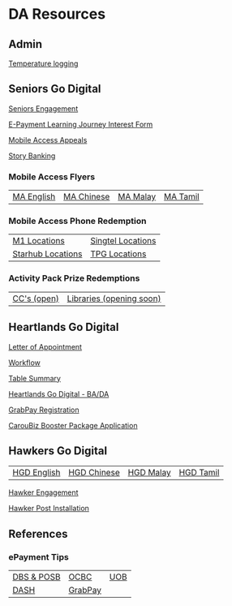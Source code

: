 <H1>DA Resources</H1>

<body>

<H2>Admin</H2>

<a href="https://form.gov.sg/#!/5ed511c339b707001104ebc0" target="_blank" >Temperature logging</a>

<H2>Seniors Go Digital</H2>

<a href="https://eservice.imda.gov.sg/SDOEngage/homepage" target="_blank" >Seniors Engagement</a>

<a href="http://www.go.gov.sg/eljinterest" target="_blank" >E-Payment Learning Journey Interest Form</a>

<a href="https://go.gov.sg/ma-appeal" target="_blank" >Mobile Access Appeals</a>

<a href="https://form.gov.sg/#!/5f3f2a4573437300119fa100" target="_blank" >Story Banking</a>

<H3>Mobile Access Flyers</H3>

<table>
  <td><a href="https://go.gov.sg/mobileaccess-eng">MA English</a></td>
  <td><a href="https://go.gov.sg/mobileaccess-ch">MA Chinese</a></td>
  <td><a href="https://go.gov.sg/mobileaccess-ml">MA Malay</a></td>
  <td><a href="https://go.gov.sg/mobileaccess-tl">MA Tamil</a></td>
 </table>

<H3>Mobile Access Phone Redemption</H3>

<table>
  <tr>
  <td><a href="Mobile Access M1 Locations.pdf" target="_blank" >M1 Locations</a></td>
  <td><a href="Mobile Access Singtel Locations.pdf" target="_blank" >Singtel Locations</a></td>
  </tr>
  <tr>
  <td><a href="Mobile Access Starhub Locations.pdf" target="_blank" >Starhub Locations</a></td>
  <td><a href="Mobile Access TPG Locations.pdf" target="_blank" >TPG Locations</a></td>
  </tr>
 </table>

<H3>Activity Pack Prize Redemptions</H3>

<table>
  <td><a href="/Prize redemption CC.pdf" target="_blank" >CC's (open)</a></td>
  <td><a href="/Prize redemption Libraries.pdf" target="_blank" >Libraries (opening soon)</a></td>
 </table>

<H2>Heartlands Go Digital</H2>

<a href="/Letter of Appointment for HGD_Final.pdf" target="_blank" >Letter of Appointment</a>

<a href="/Engagement workflow for DA.pdf" target="_blank" >Workflow</a>

<a href="/E-payment and Digital Commerce Table Summary.pdf" target="_blank" >Table Summary</a>

<a href="https://go.gov.sg/hgd-ambassador-form" target="_blank" >Heartlands Go Digital - BA/DA</a>

<a href="https://docs.google.com/forms/d/e/1FAIpQLScdHGz7sxbQkrJ12gcf6TmBLPA7BbCJkcedBOsORD7K-nee0Q/viewform" target="_blank" >GrabPay Registration</a>

<a href="https://college.carousell.com/apply-caroubiz-booster-package/" target="_blank" >CarouBiz Booster Package Application</a>

<H2>Hawkers Go Digital</H2>

<table>
  <td><a href="/IMDA-004-T20E_Hawker_flyer_English.jpg" target="_blank" >HGD English</a></td>
  <td><a href="/IMDA-004-T20E_Hawker_flyer_Chinese.jpg" target="_blank" >HGD Chinese</a></td>
  <td><a href="/IMDA-004-T20E_Hawker_flyer_Malay.jpg" target="_blank" >HGD Malay</a></td>
  <td><a href="/IMDA-004-T20E_Hawker_flyer_Tamil.jpg" target="_blank" >HGD Tamil</a></td>
 </table>
 
<a href="http://go.gov.sg/hawkergodigital" target="_blank" >Hawker Engagement</a>

<a href="https://form.gov.sg/#!/5ef8bf36d05786001138d5ce" target="_blank" >Hawker Post Installation</a>

<H2>References</H2>

<H3>ePayment Tips</H3>

<table>
  <tr>
    <td><a href="ePayments - DBS and POSB.pdf" target="_blank" >DBS & POSB</a></td>
    <td><a href="ePayments - OCBC.pdf" target="_blank" >OCBC</a></td>
    <td><a href="ePayments - UOB.pdf" target="_blank" >UOB</a></td>
  </tr>
  <tr>
    <td><a href="ePayments - DASH.pdf" target="_blank" >DASH</a></td>
    <td><a href="ePayments - GrabPay.pdf" target="_blank" >GrabPay</a></td>
  </tr>
 </table>

</body>
